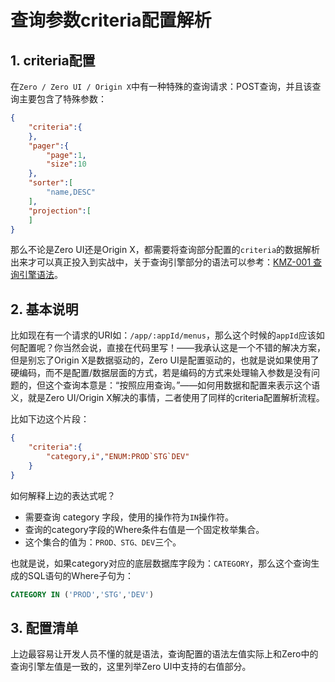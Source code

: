 # 查询参数criteria配置解析

## 1. criteria配置

在`Zero / Zero UI / Origin X`中有一种特殊的查询请求：POST查询，并且该查询主要包含了特殊参数：

```json
{
    "criteria":{
    },
    "pager":{
        "page":1,
        "size":10
    },
    "sorter":[
        "name,DESC"
    ],
    "projection":[
    ]
}
```

那么不论是Zero UI还是Origin X，都需要将查询部分配置的`criteria`的数据解析出来才可以真正投入到实战中，关于查询引擎部分的语法可以参考：[KMZ-001 查询引擎语法](/uniform-documentation/zerohe-xin-li-lun/kmz-001-cha-xun-yin-qing-yu-fa.md)。

## 2. 基本说明

比如现在有一个请求的URI如：`/app/:appId/menus`，那么这个时候的`appId`应该如何配置呢？你当然会说，直接在代码里写！——我承认这是一个不错的解决方案，但是别忘了Origin X是数据驱动的，Zero UI是配置驱动的，也就是说如果使用了硬编码，而不是配置/数据层面的方式，若是编码的方式来处理输入参数是没有问题的，但这个查询本意是：“按照应用查询。”——如何用数据和配置来表示这个语义，就是Zero UI/Origin X解决的事情，二者使用了同样的criteria配置解析流程。

比如下边这个片段：

```json
{
    "criteria":{
        "category,i","ENUM:PROD`STG`DEV"
    }
}
```

如何解释上边的表达式呢？

* 需要查询 category 字段，使用的操作符为`IN`操作符。
* 查询的category字段的Where条件右值是一个固定枚举集合。
* 这个集合的值为：`PROD、STG、DEV`三个。

也就是说，如果category对应的底层数据库字段为：`CATEGORY`，那么这个查询生成的SQL语句的Where子句为：

```sql
CATEGORY IN ('PROD','STG','DEV')
```

## 3. 配置清单

上边最容易让开发人员不懂的就是语法，查询配置的语法左值实际上和Zero中的查询引擎左值是一致的，这里列举Zero UI中支持的右值部分。






